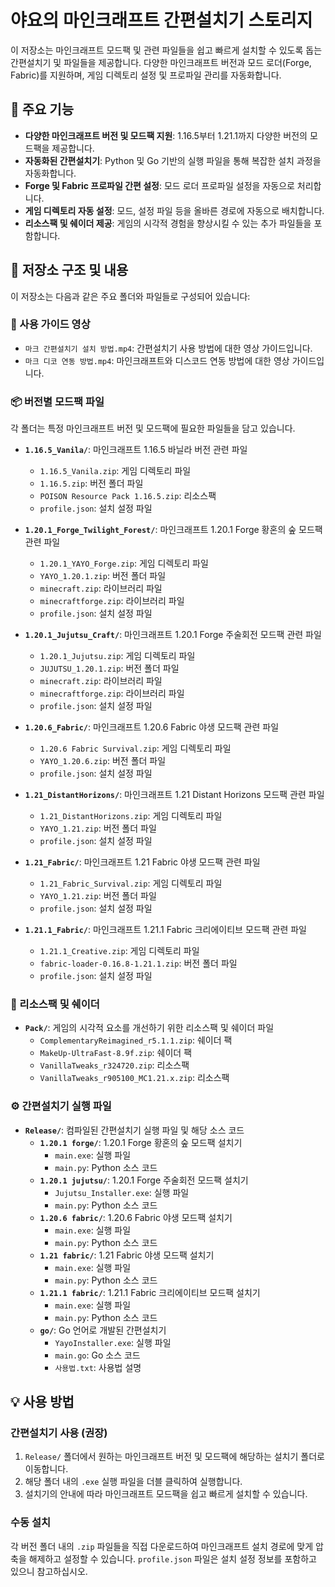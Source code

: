 # 야요의 마인크래프트 간편설치기 스토리지

이 저장소는 마인크래프트 모드팩 및 관련 파일들을 쉽고 빠르게 설치할 수 있도록 돕는 간편설치기 및 파일들을 제공합니다. 다양한 마인크래프트 버전과 모드 로더(Forge, Fabric)를 지원하며, 게임 디렉토리 설정 및 프로파일 관리를 자동화합니다.

## 🚀 주요 기능

*   **다양한 마인크래프트 버전 및 모드팩 지원**: 1.16.5부터 1.21.1까지 다양한 버전의 모드팩을 제공합니다.
*   **자동화된 간편설치기**: Python 및 Go 기반의 실행 파일을 통해 복잡한 설치 과정을 자동화합니다.
*   **Forge 및 Fabric 프로파일 간편 설정**: 모드 로더 프로파일 설정을 자동으로 처리합니다.
*   **게임 디렉토리 자동 설정**: 모드, 설정 파일 등을 올바른 경로에 자동으로 배치합니다.
*   **리소스팩 및 쉐이더 제공**: 게임의 시각적 경험을 향상시킬 수 있는 추가 파일들을 포함합니다.

## 📂 저장소 구조 및 내용

이 저장소는 다음과 같은 주요 폴더와 파일들로 구성되어 있습니다:

### 🎥 사용 가이드 영상

*   `마크 간편설치기 설치 방법.mp4`: 간편설치기 사용 방법에 대한 영상 가이드입니다.
*   `마크 디코 연동 방법.mp4`: 마인크래프트와 디스코드 연동 방법에 대한 영상 가이드입니다.

### 📦 버전별 모드팩 파일

각 폴더는 특정 마인크래프트 버전 및 모드팩에 필요한 파일들을 담고 있습니다.

*   **`1.16.5_Vanila/`**: 마인크래프트 1.16.5 바닐라 버전 관련 파일
    *   `1.16.5_Vanila.zip`: 게임 디렉토리 파일
    *   `1.16.5.zip`: 버전 폴더 파일
    *   `POISON Resource Pack 1.16.5.zip`: 리소스팩
    *   `profile.json`: 설치 설정 파일

*   **`1.20.1_Forge_Twilight_Forest/`**: 마인크래프트 1.20.1 Forge 황혼의 숲 모드팩 관련 파일
    *   `1.20.1_YAYO_Forge.zip`: 게임 디렉토리 파일
    *   `YAYO_1.20.1.zip`: 버전 폴더 파일
    *   `minecraft.zip`: 라이브러리 파일
    *   `minecraftforge.zip`: 라이브러리 파일
    *   `profile.json`: 설치 설정 파일

*   **`1.20.1_Jujutsu_Craft/`**: 마인크래프트 1.20.1 Forge 주술회전 모드팩 관련 파일
    *   `1.20.1_Jujutsu.zip`: 게임 디렉토리 파일
    *   `JUJUTSU_1.20.1.zip`: 버전 폴더 파일
    *   `minecraft.zip`: 라이브러리 파일
    *   `minecraftforge.zip`: 라이브러리 파일
    *   `profile.json`: 설치 설정 파일

*   **`1.20.6_Fabric/`**: 마인크래프트 1.20.6 Fabric 야생 모드팩 관련 파일
    *   `1.20.6 Fabric Survival.zip`: 게임 디렉토리 파일
    *   `YAYO_1.20.6.zip`: 버전 폴더 파일
    *   `profile.json`: 설치 설정 파일

*   **`1.21_DistantHorizons/`**: 마인크래프트 1.21 Distant Horizons 모드팩 관련 파일
    *   `1.21_DistantHorizons.zip`: 게임 디렉토리 파일
    *   `YAYO_1.21.zip`: 버전 폴더 파일
    *   `profile.json`: 설치 설정 파일

*   **`1.21_Fabric/`**: 마인크래프트 1.21 Fabric 야생 모드팩 관련 파일
    *   `1.21_Fabric_Survival.zip`: 게임 디렉토리 파일
    *   `YAYO_1.21.zip`: 버전 폴더 파일
    *   `profile.json`: 설치 설정 파일

*   **`1.21.1_Fabric/`**: 마인크래프트 1.21.1 Fabric 크리에이티브 모드팩 관련 파일
    *   `1.21.1_Creative.zip`: 게임 디렉토리 파일
    *   `fabric-loader-0.16.8-1.21.1.zip`: 버전 폴더 파일
    *   `profile.json`: 설치 설정 파일

### 🎨 리소스팩 및 쉐이더

*   **`Pack/`**: 게임의 시각적 요소를 개선하기 위한 리소스팩 및 쉐이더 파일
    *   `ComplementaryReimagined_r5.1.1.zip`: 쉐이더 팩
    *   `MakeUp-UltraFast-8.9f.zip`: 쉐이더 팩
    *   `VanillaTweaks_r324720.zip`: 리소스팩
    *   `VanillaTweaks_r905100_MC1.21.x.zip`: 리소스팩

### ⚙️ 간편설치기 실행 파일

*   **`Release/`**: 컴파일된 간편설치기 실행 파일 및 해당 소스 코드
    *   **`1.20.1 forge/`**: 1.20.1 Forge 황혼의 숲 모드팩 설치기
        *   `main.exe`: 실행 파일
        *   `main.py`: Python 소스 코드
    *   **`1.20.1 jujutsu/`**: 1.20.1 Forge 주술회전 모드팩 설치기
        *   `Jujutsu_Installer.exe`: 실행 파일
        *   `main.py`: Python 소스 코드
    *   **`1.20.6 fabric/`**: 1.20.6 Fabric 야생 모드팩 설치기
        *   `main.exe`: 실행 파일
        *   `main.py`: Python 소스 코드
    *   **`1.21 fabric/`**: 1.21 Fabric 야생 모드팩 설치기
        *   `main.exe`: 실행 파일
        *   `main.py`: Python 소스 코드
    *   **`1.21.1 fabric/`**: 1.21.1 Fabric 크리에이티브 모드팩 설치기
        *   `main.exe`: 실행 파일
        *   `main.py`: Python 소스 코드
    *   **`go/`**: Go 언어로 개발된 간편설치기
        *   `YayoInstaller.exe`: 실행 파일
        *   `main.go`: Go 소스 코드
        *   `사용법.txt`: 사용법 설명

## 💡 사용 방법

### 간편설치기 사용 (권장)

1.  `Release/` 폴더에서 원하는 마인크래프트 버전 및 모드팩에 해당하는 설치기 폴더로 이동합니다.
2.  해당 폴더 내의 `.exe` 실행 파일을 더블 클릭하여 실행합니다.
3.  설치기의 안내에 따라 마인크래프트 모드팩을 쉽고 빠르게 설치할 수 있습니다.

### 수동 설치

각 버전 폴더 내의 `.zip` 파일들을 직접 다운로드하여 마인크래프트 설치 경로에 맞게 압축을 해제하고 설정할 수 있습니다. `profile.json` 파일은 설치 설정 정보를 포함하고 있으니 참고하십시오.
